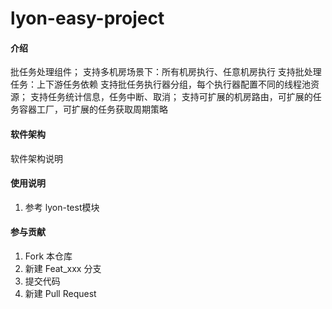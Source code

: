 # lyon-easy-project

#### 介绍
批任务处理组件；
支持多机房场景下：所有机房执行、任意机房执行
支持批处理任务：上下游任务依赖
支持批任务执行器分组，每个执行器配置不同的线程池资源；
支持任务统计信息，任务中断、取消；
支持可扩展的机房路由，可扩展的任务容器工厂，可扩展的任务获取周期策略

#### 软件架构
软件架构说明


#### 使用说明

1.  参考 lyon-test模块

#### 参与贡献

1.  Fork 本仓库
2.  新建 Feat_xxx 分支
3.  提交代码
4.  新建 Pull Request
